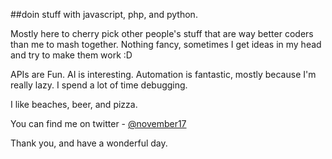 ##doin stuff with javascript, php, and python.

Mostly here to cherry pick other people's stuff that are way better coders than me to mash together. Nothing fancy, sometimes I get ideas in my head and try to make them work :D

APIs are Fun. AI is interesting. Automation is fantastic, mostly because I'm really lazy. I spend a lot of time debugging.

I like beaches, beer, and pizza. 

You can find me on twitter - [@november17](http://twitter.com/november17)

Thank you, and have a wonderful day.
